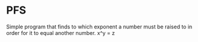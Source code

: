 # PFS
Simple program that finds to which exponent a number must be raised to in order for it to equal another number. x^y = z
